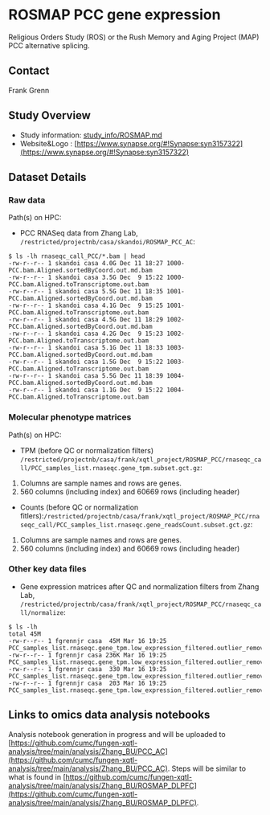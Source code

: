# ROSMAP PCC gene expression 

Religious Orders Study (ROS) or the Rush Memory and Aging Project (MAP) PCC alternative splicing. 

## Contact 

Frank Grenn

## Study Overview

- Study information: [study_info/ROSMAP.md](../study_info/ROSMAP.md)
- Website&Logo : [https://www.synapse.org/#!Synapse:syn3157322](https://www.synapse.org/#!Synapse:syn3157322)

## Dataset Details

### Raw data

Path(s) on HPC:

- PCC RNASeq data from Zhang Lab, `/restricted/projectnb/casa/skandoi/ROSMAP_PCC_AC`:
```
$ ls -lh rnaseqc_call_PCC/*.bam | head
-rw-r--r-- 1 skandoi casa 4.0G Dec 11 18:27 1000-PCC.bam.Aligned.sortedByCoord.out.md.bam
-rw-r--r-- 1 skandoi casa 3.5G Dec  9 15:22 1000-PCC.bam.Aligned.toTranscriptome.out.bam
-rw-r--r-- 1 skandoi casa 5.5G Dec 11 18:35 1001-PCC.bam.Aligned.sortedByCoord.out.md.bam
-rw-r--r-- 1 skandoi casa 4.1G Dec  9 15:25 1001-PCC.bam.Aligned.toTranscriptome.out.bam
-rw-r--r-- 1 skandoi casa 4.5G Dec 11 18:29 1002-PCC.bam.Aligned.sortedByCoord.out.md.bam
-rw-r--r-- 1 skandoi casa 4.2G Dec  9 15:23 1002-PCC.bam.Aligned.toTranscriptome.out.bam
-rw-r--r-- 1 skandoi casa 5.1G Dec 11 18:33 1003-PCC.bam.Aligned.sortedByCoord.out.md.bam
-rw-r--r-- 1 skandoi casa 1.5G Dec  9 15:22 1003-PCC.bam.Aligned.toTranscriptome.out.bam
-rw-r--r-- 1 skandoi casa 5.5G Dec 11 18:39 1004-PCC.bam.Aligned.sortedByCoord.out.md.bam
-rw-r--r-- 1 skandoi casa 1.1G Dec  9 15:22 1004-PCC.bam.Aligned.toTranscriptome.out.bam
```

### Molecular phenotype matrices

Path(s) on HPC:

- TPM (before QC or normalization filters) `/restricted/projectnb/casa/frank/xqtl_project/ROSMAP_PCC/rnaseqc_call/PCC_samples_list.rnaseqc.gene_tpm.subset.gct.gz`:
1. Columns are sample names and rows are genes.
2. 560 columns (including index) and 60669 rows (including header)

- Counts (before QC or normalization fitlers):`/restricted/projectnb/casa/frank/xqtl_project/ROSMAP_PCC/rnaseqc_call/PCC_samples_list.rnaseqc.gene_readsCount.subset.gct.gz`:
1. Columns are sample names and rows are genes.
2. 560 columns (including index) and 60669 rows (including header)

### Other key data files

- Gene expression matrices after QC and normalization filters from Zhang Lab, `/restricted/projectnb/casa/frank/xqtl_project/ROSMAP_PCC/rnaseqc_call/normalize`:
```
$ ls -lh
total 45M
-rw-r--r-- 1 fgrennjr casa  45M Mar 16 19:25 PCC_samples_list.rnaseqc.gene_tpm.low_expression_filtered.outlier_removed.tmm.expression.bed.gz
-rw-r--r-- 1 fgrennjr casa 236K Mar 16 19:25 PCC_samples_list.rnaseqc.gene_tpm.low_expression_filtered.outlier_removed.tmm.expression.bed.gz.tbi
-rw-r--r-- 1 fgrennjr casa  330 Mar 16 19:25 PCC_samples_list.rnaseqc.gene_tpm.low_expression_filtered.outlier_removed.tmm.expression.stderr
-rw-r--r-- 1 fgrennjr casa  203 Mar 16 19:25 PCC_samples_list.rnaseqc.gene_tpm.low_expression_filtered.outlier_removed.tmm.expression.stdout
```


## Links to omics data analysis notebooks

Analysis notebook generation in progress and will be uploaded to [https://github.com/cumc/fungen-xqtl-analysis/tree/main/analysis/Zhang_BU/PCC_AC](https://github.com/cumc/fungen-xqtl-analysis/tree/main/analysis/Zhang_BU/PCC_AC). Steps will be similar to what is found in [https://github.com/cumc/fungen-xqtl-analysis/tree/main/analysis/Zhang_BU/ROSMAP_DLPFC](https://github.com/cumc/fungen-xqtl-analysis/tree/main/analysis/Zhang_BU/ROSMAP_DLPFC).


